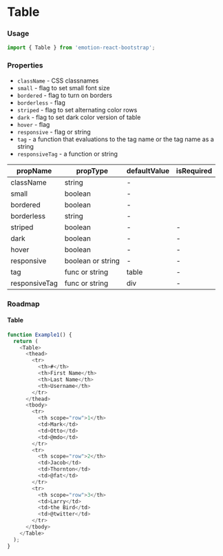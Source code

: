 # Table

### Usage

```js
import { Table } from 'emotion-react-bootstrap';
```

<!-- STORY -->

### Properties

- `className` - CSS classnames
- `small` - flag to set small font size
- `bordered` - flag to turn on borders
- `borderless` - flag
- `striped` - flag to set alternating color rows
- `dark` - flag to set dark color version of table
- `hover` - flag
- `responsive` - flag or string
- `tag` - a function that evaluations to the tag name or the tag name as a string
- `responsiveTag` - a function or string

| propName      | propType          | defaultValue | isRequired |
| ------------- | ----------------- | ------------ | ---------- |
| className     | string            | -            |            |
| small         | boolean           | -            |            |
| bordered      | boolean           | -            |            |
| borderless    | string            | -            |            |
| striped       | boolean           | -            | -          |
| dark          | boolean           | -            | -          |
| hover         | boolean           | -            | -          |
| responsive    | boolean or string | -            | -          |
| tag           | func or string    | table        | -          |
| responsiveTag | func or string    | div          | -          |

### Roadmap

#### Table

```js
function Example1() {
  return (
    <Table>
      <thead>
        <tr>
          <th>#</th>
          <th>First Name</th>
          <th>Last Name</th>
          <th>Username</th>
        </tr>
      </thead>
      <tbody>
        <tr>
          <th scope="row">1</th>
          <td>Mark</td>
          <td>Otto</td>
          <td>@mdo</td>
        </tr>
        <tr>
          <th scope="row">2</th>
          <td>Jacob</td>
          <td>Thornton</td>
          <td>@fat</td>
        </tr>
        <tr>
          <th scope="row">3</th>
          <td>Larry</td>
          <td>the Bird</td>
          <td>@twitter</td>
        </tr>
      </tbody>
    </Table>
  );
}
```
